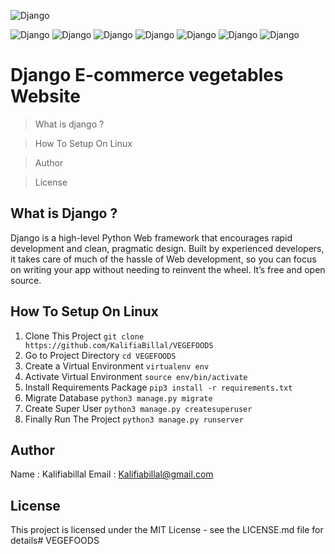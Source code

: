 ![Django](https://res.cloudinary.com/practicaldev/image/fetch/s--sq_zyTgt--/c_imagga_scale,f_auto,fl_progressive,h_420,q_auto,w_1000/https://dev-to-uploads.s3.amazonaws.com/i/igudmgdrvenbhmf5n6wl.png)

![Django](https://forthebadge.com/images/badges/built-with-love.svg) ![Django](https://forthebadge.com/images/badges/uses-html.svg) ![Django](https://forthebadge.com/images/badges/made-with-python.svg) ![Django](https://forthebadge.com/images/badges/uses-git.svg) ![Django](https://forthebadge.com/images/badges/made-with-javascript.svg) ![Django](https://forthebadge.com/images/badges/built-by-developers.svg)  ![Django](https://forthebadge.com/images/badges/powered-by-oxygen.svg)

# Django E-commerce vegetables Website

> What is django ?

> How To Setup On Linux

> Author

> License

## What is Django ?

Django is a high-level Python Web framework that encourages rapid development and clean, pragmatic design. Built by experienced developers, it takes care of much of the hassle of Web development, so you can focus on writing your app without needing to reinvent the wheel. It’s free and open source.

## How To Setup On Linux
1. Clone This Project `git clone https://github.com/KalifiaBillal/VEGEFOODS`
2. Go to Project Directory `cd VEGEFOODS`
3. Create a Virtual Environment `virtualenv env`
4. Activate Virtual Environment `source env/bin/activate`
5. Install Requirements Package `pip3 install -r requirements.txt`
6. Migrate Database `python3 manage.py migrate`
7. Create Super User `python3 manage.py createsuperuser`
8. Finally Run The Project `python3 manage.py runserver`

## Author

Name : Kalifiabillal
Email : Kalifiabillal@gmail.com

## License

This project is licensed under the MIT License - see the LICENSE.md file for details# VEGEFOODS
